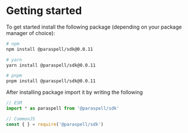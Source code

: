 # Getting started

To get started install the following package (depending on your package manager of choice):

```sh
# npm
npm install @paraspell/sdk@0.0.11

# yarn
yarn install @paraspell/sdk@0.0.11

# pnpm
pnpm install @paraspell/sdk@0.0.11
```

After installing package import it by writing the following
```js
// ESM
import * as paraspell from '@paraspell/sdk'

// CommonJS
const { } = require('@paraspell/sdk')
```